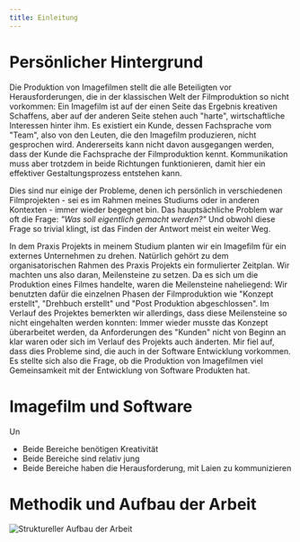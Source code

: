 ```yaml
---
title: Einleitung
---
```


# Persönlicher Hintergrund

Die Produktion von Imagefilmen stellt die alle Beteiligten vor Herausforderungen, die in der klassischen Welt der Filmproduktion so nicht vorkommen: Ein Imagefilm ist auf der einen Seite das Ergebnis kreativen Schaffens, aber auf der anderen Seite stehen auch "harte", wirtschaftliche Interessen hinter ihm. Es existiert ein Kunde, dessen Fachsprache vom "Team", also von den Leuten, die den Imagefilm produzieren, nicht gesprochen wird. Andererseits kann nicht davon ausgegangen werden, dass der Kunde die Fachsprache der Filmproduktion kennt. Kommunikation muss aber trotzdem in beide Richtungen funktionieren, damit hier ein effektiver Gestaltungsprozess entstehen kann. 

Dies sind nur einige der Probleme, denen ich persönlich in verschiedenen Filmprojekten - sei es im Rahmen meines Studiums oder in anderen Kontexten - immer wieder begegnet bin. Das hauptsächliche Problem war oft die Frage: *"Was soll eigentlich gemacht werden?"* Und obwohl diese Frage so trivial klingt, ist das Finden der Antwort meist ein weiter Weg.

In dem Praxis Projekts in meinem Studium planten wir ein Imagefilm für ein externes Unternehmen zu drehen. Natürlich gehört zu dem organisatorischen Rahmen des Praxis Projekts ein formulierter Zeitplan. Wir machten uns also daran, Meilensteine zu setzen. Da es sich um die Produktion eines Filmes handelte, waren die Meilensteine naheliegend: Wir benutzten dafür die einzelnen Phasen der Filmproduktion wie "Konzept erstellt", "Drehbuch erstellt" und "Post Produktion abgeschlossen". Im Verlauf des Projektes bemerkten wir allerdings, dass diese Meilensteine so nicht eingehalten werden konnten: Immer wieder musste das Konzept überarbeitet werden, da Anforderungen des "Kunden" nicht von Beginn an klar waren oder sich im Verlauf des Projekts auch änderten. Mir fiel auf, dass dies Probleme sind, die auch in der Software Entwicklung vorkommen. Es stellte sich also die Frage, ob die Produktion von Imagefilmen viel Gemeinsamkeit mit der Entwicklung von Software Produkten hat.

# Imagefilm und Software

Un

- Beide Bereiche benötigen Kreativität
- Beide Bereiche sind relativ jung
- Beide Bereiche haben die Herausforderung, mit Laien zu kommunizieren


# Methodik und Aufbau der Arbeit

![Struktureller Aufbau der Arbeit](https://www.lucidchart.com/publicSegments/view/55c7d6a5-0fc8-4482-9a12-2b9f0a009f25/image.png)